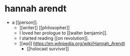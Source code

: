 # hannah arendt

- a [[person]].
  - [[writer]] [[philosopher]]
  - I loved her prologue to [[walter benjamin]].
  - I started reading [[on revolution]].
  - [[wp]] https://en.wikipedia.org/wiki/Hannah_Arendt
    - [[holocast survivor]]

